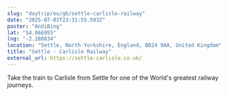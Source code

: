 ```yaml
---
slug: "daytrip/eu/gb/settle-carlisle-railway"
date: "2025-07-03T23:31:55.593Z"
poster: "AndiBing"
lat: "54.066955"
lng: "-2.280834"
location: "Settle, North Yorkshire, England, BD24 9AA, United Kingdom"
title: "Settle - Carlisle Railway"
external_url: https://settle-carlisle.co.uk/
---
```

Take the train to Carlisle from Settle for one of the World's greatest railway journeys.